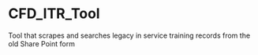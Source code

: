 # CFD_ITR_Tool
Tool that scrapes and searches legacy in service training records from the old Share Point form
